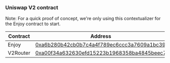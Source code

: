 ### Uniswap V2 contract

Note: For a quick proof of concept, we're only using this contextualizer for the Enjoy contract to start.

| Contract | Address                                                                                                                  | Chain ID |
| -------- | ------------------------------------------------------------------------------------------------------------------------ | -------- |
| Enjoy    | [0xa6b280b42cb0b7c4a4f789ec6ccc3a7609a1bc39](https://www.onceupon.gg/0xa6b280b42cb0b7c4a4f789ec6ccc3a7609a1bc39:7777777) | 7777777  |
| V2Router | [0xa00f34a632630efd15223b1968358ba4845beec7](https://www.onceupon.gg/0xa00f34a632630efd15223b1968358ba4845beec7:7777777) | 7777777  |
